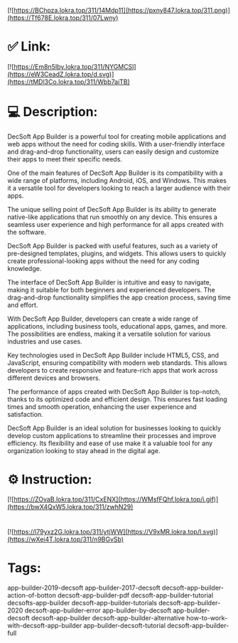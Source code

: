 [![https://BChpza.lokra.top/311/14Mdp11](https://pxny847.lokra.top/311.png)](https://Tf678E.lokra.top/311/07Lwny)
# ✅ Link:
[![https://Em8n5Iby.lokra.top/311/NYGMCSl](https://eW3CeadZ.lokra.top/d.svg)](https://tMDl3Co.lokra.top/311/Wbb7aiTB)
# 💻 Description:
DecSoft App Builder is a powerful tool for creating mobile applications and web apps without the need for coding skills. With a user-friendly interface and drag-and-drop functionality, users can easily design and customize their apps to meet their specific needs.

One of the main features of DecSoft App Builder is its compatibility with a wide range of platforms, including Android, iOS, and Windows. This makes it a versatile tool for developers looking to reach a larger audience with their apps.

The unique selling point of DecSoft App Builder is its ability to generate native-like applications that run smoothly on any device. This ensures a seamless user experience and high performance for all apps created with the software.

DecSoft App Builder is packed with useful features, such as a variety of pre-designed templates, plugins, and widgets. This allows users to quickly create professional-looking apps without the need for any coding knowledge.

The interface of DecSoft App Builder is intuitive and easy to navigate, making it suitable for both beginners and experienced developers. The drag-and-drop functionality simplifies the app creation process, saving time and effort.

With DecSoft App Builder, developers can create a wide range of applications, including business tools, educational apps, games, and more. The possibilities are endless, making it a versatile solution for various industries and use cases.

Key technologies used in DecSoft App Builder include HTML5, CSS, and JavaScript, ensuring compatibility with modern web standards. This allows developers to create responsive and feature-rich apps that work across different devices and browsers.

The performance of apps created with DecSoft App Builder is top-notch, thanks to its optimized code and efficient design. This ensures fast loading times and smooth operation, enhancing the user experience and satisfaction.

DecSoft App Builder is an ideal solution for businesses looking to quickly develop custom applications to streamline their processes and improve efficiency. Its flexibility and ease of use make it a valuable tool for any organization looking to stay ahead in the digital age.

# ⚙️ Instruction:
[![https://ZOvaB.lokra.top/311/CxENX](https://WMsfFQhf.lokra.top/i.gif)](https://bwX4QxW5.lokra.top/311/zwhN29)
#
[![https://l79yxz2G.lokra.top/311/ytjWW](https://V9xMR.lokra.top/l.svg)](https://wXei4T.lokra.top/311/n9BGvSb)
# Tags:
app-builder-2019-decsoft app-builder-2017-decsoft decsoft-app-builder-action-of-botton decsoft-app-builder-pdf decsoft-app-builder-tutorial decsofts-app-builder decsoft-app-builder-tutorials decsoft-app-builder-2020 decsoft-app-builder-error app-builder-by-decsoft app-builder-decsoft decsoft-app-builder decsoft-app-builder-alternative how-to-work-with-decsoft-app-builder app-builder-decsoft-tutorial decsoft-app-builder-full





